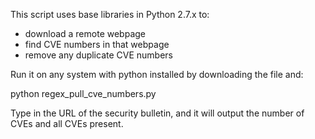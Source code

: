 This script uses base libraries in Python 2.7.x to:

- download a remote webpage
- find CVE numbers in that webpage
- remove any duplicate CVE numbers

Run it on any system with python installed by downloading the file and:

python regex_pull_cve_numbers.py

Type in the URL of the security bulletin, and it will output the number of CVEs and all CVEs present.